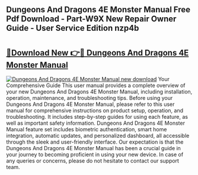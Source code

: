 ## Dungeons And Dragons 4E Monster Manual Free Pdf Download - Part-W9X New Repair Owner Guide - User Service Edition nzp4b

# <h2><a href="http://bc31944.oget.top/?id=Dungeons+And+Dragons+4E+Monster+Manual">🔗Download New 👉🔴 Dungeons And Dragons 4E Monster Manual</a></h2>

[![Dungeons And Dragons 4E Monster Manual new download](https://i.imgur.com/5g1atiW.png)](http://bc31944.oget.top/?id=Dungeons+And+Dragons+4E+Monster+Manual)
Your Comprehensive Guide This user manual provides a complete overview of your new Dungeons And Dragons 4E Monster Manual, including installation, operation, maintenance, and troubleshooting tips. Before using your Dungeons And Dragons 4E Monster Manual, please refer to this user manual for comprehensive instructions on product setup, operation, and troubleshooting. It includes step-by-step guides for using each feature, as well as important safety information. Dungeons And Dragons 4E Monster Manual feature set includes biometric authentication, smart home integration, automatic updates, and personalized dashboard, all accessible through the sleek and user-friendly interface. Our expectation is that the Dungeons And Dragons 4E Monster Manual has been a crucial guide in your journey to becoming proficient in using your new device. In case of any queries or concerns, please do not hesitate to contact our support team.
